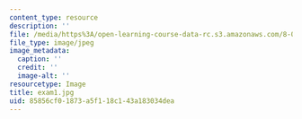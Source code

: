 ```yaml
---
content_type: resource
description: ''
file: /media/https%3A/open-learning-course-data-rc.s3.amazonaws.com/8-03sc-physics-iii-vibrations-and-waves-fall-2016/85856cf01873a5f118c143a183034dea_exam1.jpg
file_type: image/jpeg
image_metadata:
  caption: ''
  credit: ''
  image-alt: ''
resourcetype: Image
title: exam1.jpg
uid: 85856cf0-1873-a5f1-18c1-43a183034dea
---
```


